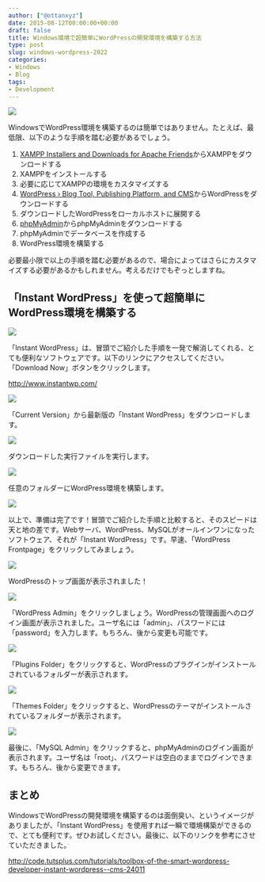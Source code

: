 ```yaml
---
author: ["@ottanxyz"]
date: 2015-08-12T00:00:00+00:00
draft: false
title: Windows環境で超簡単にWordPressの開発環境を構築する方法
type: post
slug: windows-wordpress-2022
categories:
- Windows
- Blog
tags:
- Development
---
```


![](150812-55cb1c44037d9.jpg)






WindowsでWordPress環境を構築するのは簡単ではありません。たとえば、最低限、以下のような手順を踏む必要があるでしょう。






  1. [XAMPP Installers and Downloads for Apache Friends](https://www.apachefriends.org/jp/index.html)からXAMPPをダウンロードする
  2. XAMPPをインストールする
  3. 必要に応じてXAMPPの環境をカスタマイズする
  4. [WordPress › Blog Tool, Publishing Platform, and CMS](https://wordpress.org/)からWordPressをダウンロードする
  5. ダウンロードしたWordPressをローカルホストに展開する
  6. [phpMyAdmin](https://www.phpmyadmin.net/)からphpMyAdminをダウンロードする
  7. phpMyAdminでデータベースを作成する
  8. WordPress環境を構築する




必要最小限で以上の手順を踏む必要があるので、場合によってはさらにカスタマイズする必要があるかもしれません。考えるだけでもぞっとしますね。





## 「Instant WordPress」を使って超簡単にWordPress環境を構築する





![](150812-55cb1c4664aa7.png)






「Instant WordPress」は、冒頭でご紹介した手順を一発で解消してくれる、とても便利なソフトウェアです。以下のリンクにアクセスしてください。「Download Now」ボタンをクリックします。



http://www.instantwp.com/



![](150812-55cb1c4a2438d.png)






「Current Version」から最新版の「Instant WordPress」をダウンロードします。





![](150812-55cb1c4c4d3ea.png)






ダウンロードした実行ファイルを実行します。





![](150812-55cb1c4dc2ed5.png)






任意のフォルダーにWordPress環境を構築します。





![](150812-55cb1c4fa331d.png)






以上で、準備は完了です！冒頭でご紹介した手順と比較すると、そのスピードは天と地の差です。Webサーバ、WordPress、MySQLがオールインワンになったソフトウェア、それが「Instant WordPress」です。早速、「WordPress Frontpage」をクリックしてみましょう。





![](150812-55cb1c53159a6.png)






WordPressのトップ画面が表示されました！





![](150812-55cb1c56a23cf.png)






「WordPress Admin」をクリックしましょう。WordPressの管理画面へのログイン画面が表示されました。ユーザ名には「admin」、パスワードには「password」を入力します。もちろん、後から変更も可能です。





![](150812-55cb1c57c8d13.png)






「Plugins Folder」をクリックすると、WordPressのプラグインがインストールされているフォルダーが表示されます。





![](150812-55cb1c591bb9c.png)






「Themes Folder」をクリックすると、WordPressのテーマがインストールされているフォルダーが表示されます。





![](150812-55cb1c5a768ce.png)






最後に、「MySQL Admin」をクリックすると、phpMyAdminのログイン画面が表示されます。ユーザ名は「root」、パスワードは空白のままでログインできます。もちろん、後から変更できます。





## まとめ


 


WindowsでWordPressの開発環境を構築するのは面倒臭い、というイメージがありましたが、「Instant WordPress」を使用すれば一瞬で環境構築ができるので、とても便利です。ぜひお試しください。最後に、以下のリンクを参考にさせていただきました。



http://code.tutsplus.com/tutorials/toolbox-of-the-smart-wordpress-developer-instant-wordpress--cms-24011
